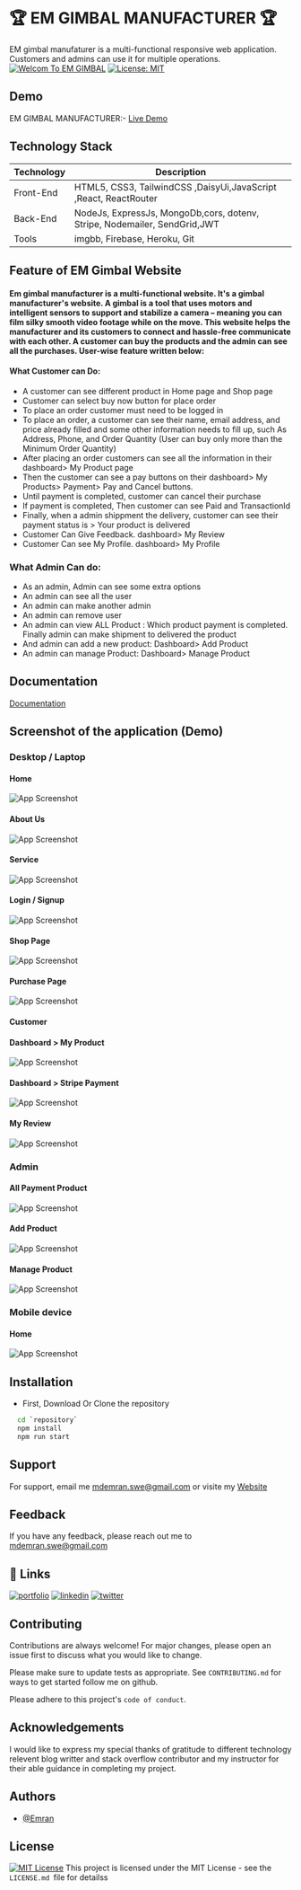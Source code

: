 

#  🏆 EM GIMBAL MANUFACTURER 🏆

EM gimbal manufaturer is a multi-functional responsive web application. Customers and admins can use it for multiple operations.
[![Welcom To EM GIMBAL](https://img.shields.io/badge/Wecome-EM:Gimbal-brightgreen.svg?style=flat-square)](https://em-manufacturing.web.app/)
[![License: MIT](https://img.shields.io/badge/License-MIT-blue.svg)](https://opensource.org/licenses/MIT)






## Demo
EM GIMBAL MANUFACTURER:-
[Live Demo](https://em-manufacturing.web.app/)

## Technology Stack

| Technology | Description                               |
|------------|-------------------------------------------|
| Front-End    | HTML5, CSS3, TailwindCSS ,DaisyUi,JavaScript ,React, ReactRouter|   
| Back-End    | NodeJs, ExpressJs, MongoDb,cors, dotenv, Stripe, Nodemailer, SendGrid,JWT|
| Tools |imgbb, Firebase, Heroku, Git |

## Feature of EM Gimbal Website
#### Em gimbal manufacturer is a multi-functional website. It's a gimbal manufacturer's website. A gimbal is a tool that uses motors and intelligent sensors to support and stabilize a camera – meaning you can film silky smooth video footage while on the move. This website helps the manufacturer and its customers to connect and hassle-free communicate with each other. A customer can buy the products and the admin can see all the purchases. User-wise feature written below:


#### What Customer can Do:
- A customer can see different product in Home page and Shop page
- Customer can select buy now button for place order
- To place an order customer must need to be logged in
- To place an order, a customer can see their name, email address, and price already filled and some other information needs to fill up, such As Address, Phone, and Order Quantity (User can buy only more than the Minimum Order Quantity)
- After placing an order customers can see all the information in their dashboard> My Product page 
- Then the customer can see a pay buttons on their dashboard> My Products> Payment> Pay and Cancel buttons.
- Until payment is completed, customer can cancel their purchase
- If payment is completed, Then customer can see Paid and TransactionId
- Finally, when a admin shippment the delivery, customer can see their payment status is > Your product is delivered
- Customer Can Give Feedback. dashboard> My Review
- Customer Can see My Profile. dashboard> My Profile

### What Admin Can do:
- As an admin, Admin can see some extra options
- An admin can see all the user 
- An admin can make another admin
- An admin can remove user
- An admin can view ALL Product : Which product payment is completed. Finally admin can make shipment to delivered  the product
- And admin can add a new product: Dashboard> Add Product
- An admin can manage Product: Dashboard> Manage Product

## Documentation

[Documentation](https://github.com/EmranSWE/easy-doctors-portal-client/blob/main/README.md)

## Screenshot of the application (Demo)
### Desktop / Laptop

#### Home
![App Screenshot](https://i.ibb.co/YL8Y9Gx/screencapture-em-manufacturing-web-app-2022-11-27-19-55-56.png)

#### About Us
![App Screenshot](https://i.ibb.co/FHS77rg/screencapture-em-manufacturing-web-app-about-2022-11-27-19-02-59.png)

#### Service
![App Screenshot](https://i.ibb.co/FHS77rg/screencapture-em-manufacturing-web-app-about-2022-11-27-19-02-59.png)

#### Login / Signup
![App Screenshot](https://i.ibb.co/HGhq6Sx/screencapture-em-manufacturing-web-app-login-2022-11-27-18-46-44.png)

#### Shop Page
![App Screenshot](https://i.ibb.co/WftNYTS/screencapture-em-manufacturing-web-app-shop-2022-11-27-18-47-36.png)

#### Purchase Page
![App Screenshot](https://i.ibb.co/frwFWDd/screencapture-em-manufacturing-web-app-products-637078a988ca71a6e4308fd6-2022-11-27-18-48-44.png)

#### Customer
####  Dashboard > My Product
![App Screenshot](https://i.ibb.co/YpLfxw6/screencapture-em-manufacturing-web-app-dashboard-2022-11-27-18-51-12.png)

####  Dashboard > Stripe Payment
![App Screenshot](https://i.ibb.co/W686YYV/screencapture-em-manufacturing-web-app-dashboard-payment-63835cfcac1bc51aac9c1313-2022-11-27-18-53-2.png)

#### My Review 
![App Screenshot](https://i.ibb.co/SPScryn/screencapture-em-manufacturing-web-app-dashboard-review-2022-11-27-18-56-07.png)


### Admin
#### All Payment Product 
![App Screenshot](https://i.ibb.co/dPvc7cs/screencapture-em-manufacturing-web-app-dashboard-all-Products-2022-11-27-18-58-57.png)


#### Add Product
![App Screenshot](https://i.ibb.co/VqTyD9C/screencapture-em-manufacturing-web-app-dashboard-addproduct-2022-11-27-19-00-03.png)

#### Manage Product
![App Screenshot](https://i.ibb.co/sbdNNtX/screencapture-em-manufacturing-web-app-dashboard-manage-Products-2022-11-27-19-01-15.png)

### Mobile device
#### Home
![App Screenshot](https://i.ibb.co/T0NDz8s/screencapture-em-manufacturing-web-app-home-2022-11-27-19-06-09.png)

## Installation
- First, Download Or Clone the repository

```bash
  cd `repository`
  npm install 
  npm run start
```

## Support

For support, email me mdemran.swe@gmail.com or visite my  [Website](https://emran-portfolio.web.app/)


## Feedback

If you have any feedback, please reach out me to
mdemran.swe@gmail.com


## 🔗 Links
[![portfolio](https://img.shields.io/badge/my_portfolio-000?style=for-the-badge&logo=ko-fi&logoColor=white)](https://emran-portfolio.web.app/)
[![linkedin](https://img.shields.io/badge/linkedin-0A66C2?style=for-the-badge&logo=linkedin&logoColor=white)](https://www.linkedin.com/in/emran2k18/)
[![twitter](https://img.shields.io/badge/twitter-1DA1F2?style=for-the-badge&logo=twitter&logoColor=white)](https://twitter.com/EmranSwe)


## Contributing

Contributions are always welcome!
For major changes, please open an issue first to discuss what you would like to change.

Please make sure to update tests as appropriate.
See `CONTRIBUTING.md` for ways to get started follow me on github.

Please adhere to this project's `code of conduct`.
## Acknowledgements

I would like to express my special 
thanks of gratitude to different technology relevent blog writter and stack overflow contributor and my instructor for their able guidance in completing my project.


## Authors

- [@Emran](https://github.com/EmranSWE)


## License

[![MIT License](https://img.shields.io/badge/License-MIT-green.svg)](https://choosealicense.com/licenses/mit/) This project is licensed under the MIT License - see the `LICENSE.md `file for detailss



